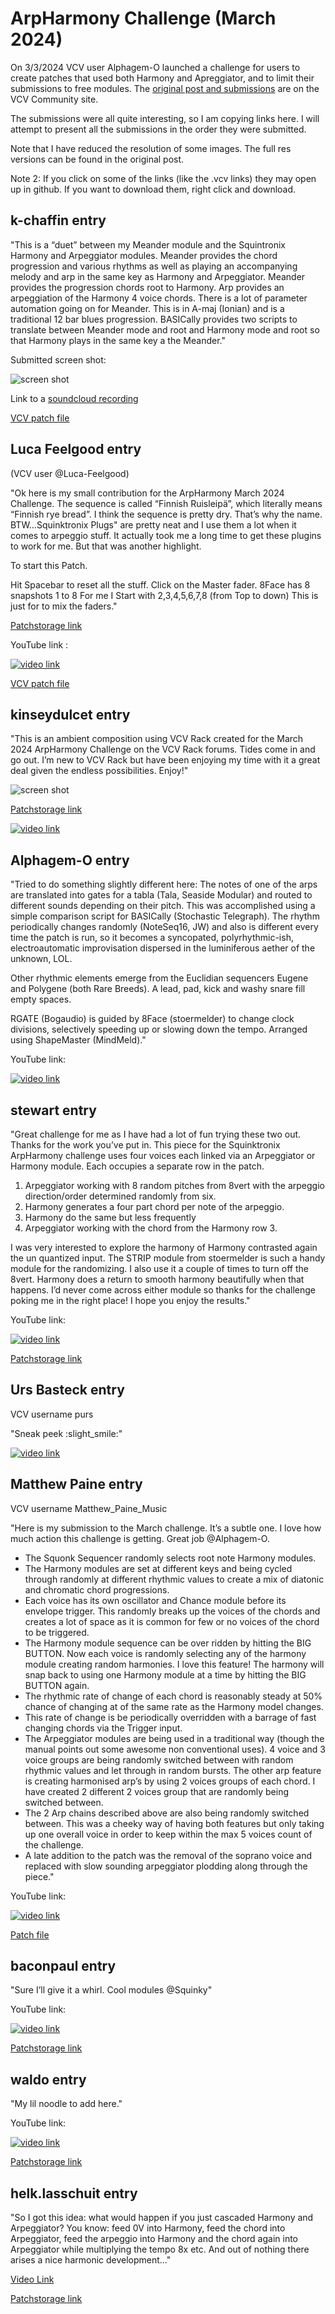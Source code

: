 # ArpHarmony Challenge (March 2024)

On 3/3/2024 VCV user Alphagem-O launched a challenge for users to create patches that used both Harmony and Apreggiator, and to limit their submissions to free modules. The [original post and submissions](https://community.vcvrack.com/t/arpharmony-challenge-march-2024/21722) are on the VCV Community site.

The submissions were all quite interesting, so I am copying links here. I will attempt to present all the submissions in the order they were submitted.

Note that I have reduced the resolution of some images. The full res versions can be found in the original post.

Note 2: If you click on some of the links (like the .vcv links) they may open up in github. If you want to download them, right click and download.

## k-chaffin entry

"This is a “duet” between my Meander module and the Squintronix Harmony and Arpeggiator modules. Meander provides the chord progression and various rhythms as well as playing an accompanying melody and arp in the same key as Harmony and Arpeggiator. Meander provides the progression chords root to Harmony. Arp provides an arpeggiation of the Harmony 4 voice chords. There is a lot of parameter automation going on for Meander. This is in A-maj (Ionian) and is a traditional 12 bar blues progression. BASICally provides two scripts to translate between Meander mode and root and Harmony mode and root so that Harmony plays in the same key a the Meander."

Submitted screen shot:

![screen shot](./k-chaffin.jpeg)

Link to a [soundcloud recording](https://soundcloud.com/cyberpunken/squinktronix-arpharmony-challenge-blues)

[VCV patch file](./Squinktronix%20ArpHarmony%20Challenge%20Blues.vcv)

## Luca Feelgood entry

(VCV user @Luca-Feelgood)

"Ok here is my small contribution for the ArpHarmony March 2024 Challenge. The sequence is called “Finnish Ruisleipä”, which literally means “Finnish rye bread”. I think the sequence is pretty dry. That’s why the name. BTW…Squinktronix Plugs" are pretty neat and I use them a lot when it comes to arpeggio stuff. It actually took me a long time to get these plugins to work for me. But that was another highlight.

To start this Patch.

Hit Spacebar to reset all the stuff. Click on the Master fader. 8Face has 8 snapshots 1 to 8 For me I Start with 2,3,4,5,6,7,8 (from Top to down) This is just for to mix the faders."

[Patchstorage link](https://patchstorage.com/arpharmony-march-2024/)

YouTube link :

[![video link](https://i.ytimg.com/vi/u2y3KtcCMfU/0.jpg)](https://www.youtube.com/watch?v=u2y3KtcCMfU)

[VCV patch file](./Finnish%20Ruisleipä.vcv)

## kinseydulcet entry

"This is an ambient composition using VCV Rack created for the March 2024 ArpHarmony Challenge on the VCV Rack forums. Tides come in and go out. I’m new to VCV Rack but have been enjoying my time with it a great deal given the endless possibilities. Enjoy!"

![screen shot](./kinseydulcet.jpeg)

[Patchstorage link](https://patchstorage.com/oceanic-refrains/)

[![video link](https://i.ytimg.com/vi/WWj7zNIiZBQ/0.jpg)](https://www.youtube.com/watch?v=WWj7zNIiZBQ) 

## Alphagem-O entry

"Tried to do something slightly different here: The notes of one of the arps are translated into gates for a tabla (Tala, Seaside Modular) and routed to different sounds depending on their pitch. This was accomplished using a simple comparison script for BASICally (Stochastic Telegraph). The rhythm periodically changes randomly (NoteSeq16, JW) and also is different every time the patch is run, so it becomes a syncopated, polyrhythmic-ish, electroautomatic improvisation dispersed in the luminiferous aether of the unknown, LOL.

Other rhythmic elements emerge from the Euclidian sequencers Eugene and Polygene (both Rare Breeds). A lead, pad, kick and washy snare fill empty spaces.

RGATE (Bogaudio) is guided by 8Face (stoermelder) to change clock divisions, selectively speeding up or slowing down the tempo. Arranged using ShapeMaster (MindMeld)."

YouTube link:

[![video link](https://i.ytimg.com/vi/nO5dlyOi7lU/0.jpg)](https://www.youtube.com/watch?v=nO5dlyOi7lU)

## stewart entry

"Great challenge for me as I have had a lot of fun trying these two out. Thanks for the work you’ve put in. This piece for the Squinktronix ArpHarmony challenge uses four voices each linked via an Arpeggiator or Harmony module. Each occupies a separate row in the patch.

1. Arpeggiator working with 8 random pitches from 8vert with the arpeggio direction/order determined randomly from six.
2. Harmony generates a four part chord per note of the arpeggio.
3. Harmony do the same but less frequently
4. Arpeggiator working with the chord from the Harmony row 3.

I was very interested to explore the harmony of Harmony contrasted again the un quantized input. The STRIP module from stoermelder is such a handy module for the randomizing. I also use it a couple of times to turn off the 8vert. Harmony does a return to smooth harmony beautifully when that happens. I’d never come across either module so thanks for the challenge poking me in the right place! I hope you enjoy the results."

YouTube link:

[![video link](https://i.ytimg.com/vi/ggJ2qzZruIc/0.jpg)](https://www.youtube.com/watch?v=ggJ2qzZruIc)

[Patchstorage link](https://patchstorage.com/un-tuned-arpharmony-challenge-march-2024/)

## Urs Basteck entry

VCV username purs

"Sneak peek :slight_smile:"

[![video link](https://i.ytimg.com/vi/6DZ2LvtZPqQ/0.jpg)](https://www.youtube.com/watch?v=6DZ2LvtZPqQ)

## Matthew Paine entry

VCV username Matthew_Paine_Music

"Here is my submission to the March challenge. It’s a subtle one. I love how much action this challenge is getting. Great job @Alphagem-O.

* The Squonk Sequencer randomly selects root note Harmony modules.
* The Harmony modules are set at different keys and being cycled through randomly at different rhythmic values to create a mix of diatonic and chromatic chord progressions.
* Each voice has its own oscillator and Chance module before its envelope trigger. This randomly breaks up the voices of the chords and creates a lot of space as it is common for few or no voices of the chord to be triggered.
* The Harmony module sequence can be over ridden by hitting the BIG BUTTON. Now each voice is randomly selecting any of the harmony module creating random harmonies. I love this feature! The harmony will snap back to using one Harmony module at a time by hitting the BIG BUTTON again.
* The rhythmic rate of change of each chord is reasonably steady at 50% chance of changing at of the same rate as the Harmony model changes.
* This rate of change is be periodically overridden with a barrage of fast changing chords via the Trigger input.
* The Arpeggiator modules are being used in a traditional way (though the manual points out some awesome non conventional uses). 4 voice and 3 voice groups are being randomly switched between with random rhythmic values and let through in random bursts. The other arp feature is creating harmonised arp’s by using 2 voices groups of each chord. I have created 2 different 2 voices group that are randomly being switched between.
* The 2 Arp chains described above are also being randomly switched between. This was a cheeky way of having both features but only taking up one overall voice in order to keep within the max 5 voices count of the challenge.
* A late addition to the patch was the removal of the soprano voice and replaced with slow sounding arpeggiator plodding along through the piece."

YouTube link:

[![video link](https://i.ytimg.com/vi/ARrqGhtcXxo/0.jpg)](https://www.youtube.com/watch?v=ARrqGhtcXxo)

[Patch file](./ArpHarmony_March%20challenge_Matthew%20Paine.vcv)

## baconpaul entry

"Sure I’ll give it a whirl. Cool modules @Squinky"

YouTube link:

[![video link](https://i.ytimg.com/vi/GWAyLLc4rlo/0.jpg)](https://www.youtube.com/watch?v=GWAyLLc4rlo)

[Patchstorage link](https://patchstorage.com/surge-squinty/)

## waldo entry

"My lil noodle to add here."

YouTube link:

[![video link](https://i.ytimg.com/vi/-sN533beRiw/0.jpg)](https://www.youtube.com/watch?v=-sN533beRiw)

[Patchstorage link](https://patchstorage.com/arpharmony-march2024//)

## helk.lasschuit entry

"So I got this idea: what would happen if you just cascaded Harmony and Arpeggiator? You know: feed 0V into Harmony, feed the chord into Arpeggiator, feed the arpeggio into Harmony and the chord again into Arpeggiator while multiplying the tempo 8x etc. And out of nothing there arises a nice harmonic development…"

[Video Link](https://rankett.net/w/9ubKuRDEcjsude9bSgw6MR)

[Patchstorage link](https://patchstorage.com/arpharmonychallengemarch2024/)